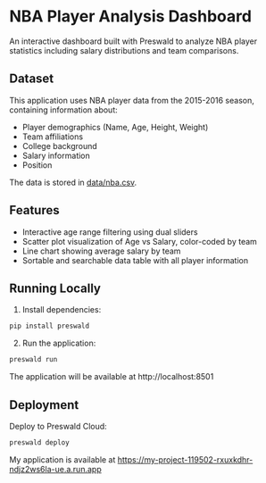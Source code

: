 # NBA Player Analysis Dashboard

An interactive dashboard built with Preswald to analyze NBA player statistics including salary distributions and team comparisons.

## Dataset

This application uses NBA player data from the 2015-2016 season, containing information about:
- Player demographics (Name, Age, Height, Weight)
- Team affiliations
- College background
- Salary information
- Position

The data is stored in [data/nba.csv](data/nba.csv).

## Features

- Interactive age range filtering using dual sliders
- Scatter plot visualization of Age vs Salary, color-coded by team
- Line chart showing average salary by team
- Sortable and searchable data table with all player information

## Running Locally

1. Install dependencies:
```sh
pip install preswald
```

2. Run the application:
```sh
preswald run
```

The application will be available at http://localhost:8501

## Deployment

Deploy to Preswald Cloud:

```sh
preswald deploy
```

My application is available at https://my-project-119502-rxuxkdhr-ndjz2ws6la-ue.a.run.app

